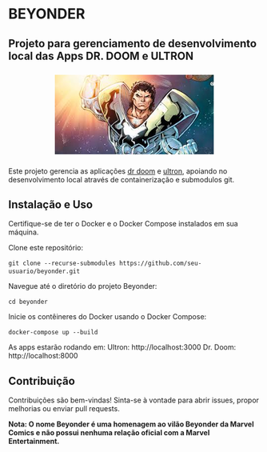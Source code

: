 # BEYONDER  
## Projeto para gerenciamento de desenvolvimento local das Apps DR. DOOM e ULTRON


<img src="beyonder.jpeg" alt="dr_doom" width="318" height="159" style="display: block; margin: 25px auto;">


Este projeto gerencia as aplicações [dr doom](https://github.com/renan-oliveira93/dr-doom) e [ultron](https://github.com/renan-oliveira93/ultron), apoiando no desenvolvimento local através de containerização e submodulos git.

## Instalação e Uso

Certifique-se de ter o Docker e o Docker Compose instalados em sua máquina.

Clone este repositório:

    git clone --recurse-submodules https://github.com/seu-usuario/beyonder.git

Navegue até o diretório do projeto Beyonder:

    cd beyonder

Inicie os contêineres do Docker usando o Docker Compose:

    docker-compose up --build

As apps estarão rodando em:
Ultron: http://localhost:3000
Dr. Doom: http://localhost:8000

## Contribuição

Contribuições são bem-vindas! Sinta-se à vontade para abrir issues, propor melhorias ou enviar pull requests.

**Nota: O nome Beyonder é uma homenagem ao vilão Beyonder da Marvel Comics e não possui nenhuma relação oficial com a Marvel Entertainment.**